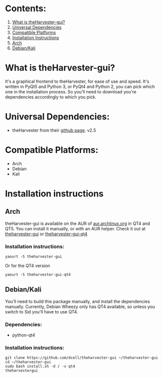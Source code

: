 # Contents:

1. [What is theHarvester-gui?](#what-is-theharvester-gui)
2. [Universal Dependencies](#universal-dependencies)
3. [Compatible Platforms](#compatible-platforms)
4. [Installation Instructions](#installation-instructions)
  1. [Arch](#arch) 
  2. [Debian/Kali](#debiankali)

# What is theHarvester-gui?

It's a graphical frontend to theHarvester, for ease of use and speed. It's written in PyQt5 and Python 3, or PyQt4 and Python 2, you can pick which one in the installation process. So you'll need to download you're dependencies accordingly to which you pick.

# Universal Dependencies:

* theHarvester from their [github page](http://github.com/laramies/theHarvester). v2.5

# Compatible Platforms:

* Arch
* Debian
* Kali

# Installation instructions
## Arch

theHarvester-gui is available on the AUR of [aur.archlinux.org](http://aur.archlinux.org) in QT4 and QT5. You can install it manually, or with an AUR helper. Check it out at [theharvester-gui](https://aur.archlinux.org/packages/theharvester-gui) or [theharvester-gui-qt4](https://aur.archlinux.org/packages/theharvester-gui)

### Installation instructions:

`yaourt -S theharvester-gui` 

Or for the QT4 version

`yaourt -S theharvester-gui-qt4` 

## Debian/Kali

You'll need to build this package manually, and install the dependencies manually. Currently, Debian Wheezy only has QT4 available, so unless you switch to Sid you'll have to use QT4.

### Dependencies:

* python-qt4

### Installation instructions:

```
git clone https://github.com/dcell/theharvester-gui ~/theharvester-gui
cd ~/theharvester-gui
sudo bash install.sh -d / -v qt4
theharvestergui
```